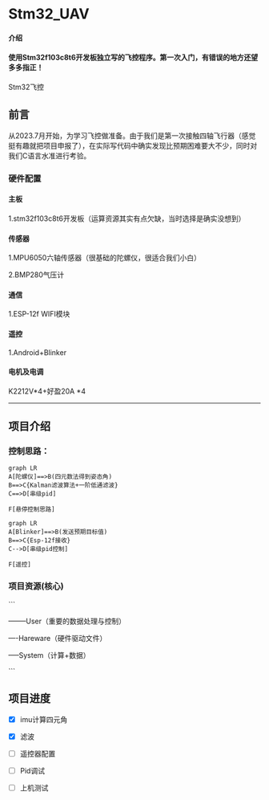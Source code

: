 # Stm32_UAV

#### 介绍
####  使用Stm32f103c8t6开发板独立写的飞控程序。第一次入门，有错误的地方还望多多指正！

Stm32飞控

## 前言

从2023.7月开始，为学习飞控做准备。由于我们是第一次接触四轴飞行器（感觉挺有趣就把项目申报了），在实际写代码中确实发现比预期困难要大不少，同时对我们C语言水准进行考验。

### 硬件配置

#### 主板

1.stm32f103c8t6开发板（运算资源其实有点欠缺，当时选择是确实没想到）

#### 传感器

1.MPU6050六轴传感器（很基础的陀螺仪，很适合我们小白）

2.BMP280气压计

#### 通信

1.ESP-12f WIFI模块

#### 遥控

1.Android+Blinker

#### 电机及电调

K2212V*4+好盈20A *4



------------



## 项目介绍

### 控制思路：

```mermaid
graph LR
A[陀螺仪]==>B(四元数法得到姿态角)
B==>C{Kalman滤波算法+一阶低通滤波}
C==>D[串级pid]

F[悬停控制思路]
```

```mermaid
graph LR
A[Blinker]==>B(发送预期目标值)
B==>C{Esp-12f接收}
C-->D[串级pid控制]

F[遥控]
```

### 项目资源(核心)

\```

——–User（重要的数据处理与控制）

—-Hareware（硬件驱动文件）

—–System（计算+数据）


\```

## 项目进度

- [x] imu计算四元角
- [x] 滤波
- [ ] 遥控器配置
- [ ] Pid调试
- [ ] 上机测试


